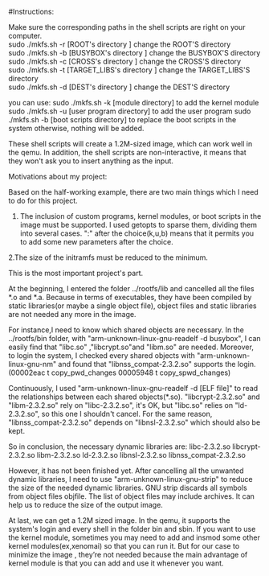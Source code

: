 #Instructions: 


Make sure the corresponding paths in the shell scripts are right on your computer.   
sudo ./mkfs.sh -r [ROOT's directory ]  change the ROOT'S directory  
sudo ./mkfs.sh -b [BUSYBOX's directory ]  change the BUSYBOX'S directory  
sudo ./mkfs.sh -c [CROSS's directory ]  change the CROSS'S directory  
sudo ./mkfs.sh -t [TARGET_LIBS's directory ]  change the TARGET_LIBS'S directory  
sudo ./mkfs.sh -d [DEST's directory ]  change the DEST'S directory  



you can use:
sudo ./mkfs.sh -k [module directory] to add the kernel module
sudo ./mkfs.sh -u [user program directory] to add the user program
sudo ./mkfs.sh -b [boot scripts directory] to replace the boot scripts in the system
otherwise, nothing will be added.

These shell scripts will create a 1.2M-sized image, which can work well in the qemu. In addition, the shell scripts are non-interactive, it means that they    won't ask you to insert anything as the input.

Motivations about my project:

Based on the half-working example, there are two main things which I need to do  for 
this project.

1. The inclusion of custom programs, kernel modules, or boot scripts in the image must be supported.
I used getopts to sparse them, dividing them into several cases. ":" after the choice(k,u,b) means that it permits you to add some new parameters after the choice.

2.The size of the initramfs must be reduced to the minimum.  

This is the most important project's part.

At the beginning, I entered the folder ../rootfs/lib and cancelled all the files
*.o and *.a. Because in terms of executables, they have been compiled by static libraries(or maybe a single object file), object files and static libraries are not needed any more in the image.

For instance,I need to know which shared objects are necessary. In the ../rootfs/bin folder, with "arm-unknown-linux-gnu-readelf -d busybox", I can easily find that "libc.so" ,"libcrypt.so"and "libm.so" are needed. Moreover, to login the system, I checked every shared objects with "arm-unknown-linux-gnu-nm" and found that "libnss_compat-2.3.2.so" supports the login.(00002eac t copy_pwd_changes
00005948 t copy_spwd_changes)

Continuously, I used "arm-unknown-linux-gnu-readelf -d [ELF file]" to read the relationships between each shared objects(*.so). "libcrypt-2.3.2.so" and "libm-2.3.2.so" rely on "libc-2.3.2.so", it's OK, but "libc.so" relies on "ld-2.3.2.so", so this one I shouldn't cancel. For the same reason, "libnss_compat-2.3.2.so" depends on "libnsl-2.3.2.so" which should also  be kept.

So in conclusion, the necessary dynamic libraries are:
libc-2.3.2.so
libcrypt-2.3.2.so
libm-2.3.2.so
ld-2.3.2.so
libnsl-2.3.2.so
libnss_compat-2.3.2.so

However, it has not been finished yet. After cancelling all the unwanted dynamic libraries, I need to use "arm-unknown-linux-gnu-strip" to reduce the size of the needed dynamic libraries. GNU strip discards all symbols from object files objfile. The list of object files may include archives. It can help us to reduce the size of the output image.

At last, we can get a 1.2M sized image. In the qemu, it supports the system's login and every shell in the folder bin and sbin. If you want to use the kernel module, sometimes you may need to add and insmod some other kernel modules(ex,xenomai) so that you can run it. But for our case to minimize the image , they’re not needed because the main advantage of kernel module is that you can add and use it whenever you want.
